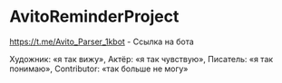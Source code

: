 # AvitoReminderProject
https://t.me/Avito_Parser_1kbot - Ссылка на бота

Художник: «я так вижу»,
Актёр: «я так чувствую»,
Писатель: «я так понимаю»,
Contributor: «так больше не могу»
